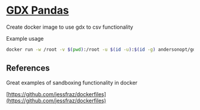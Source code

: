 

# [GDX Pandas](https://github.com/NREL/gdx-pandas)

Create docker image to use gdx to csv functionality

Example usage

```bash
docker run -w /root -v $(pwd):/root -u $(id -u):$(id -g) andersonopt/gdxpandas gdx_to_csv.py -i output.gdx -o output 
```
 

## References

Great examples of sandboxing functionality in docker

[https://github.com/jessfraz/dockerfiles](https://github.com/jessfraz/dockerfiles)